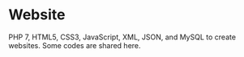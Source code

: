 # Website
PHP 7, HTML5, CSS3, JavaScript, XML, JSON, and MySQL to create websites. Some codes are shared here.
